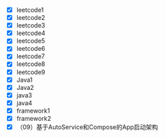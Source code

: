 - [x] leetcode1
- [x] leetcode2
- [x] leetcode3
- [x] leetcode4
- [x] leetcode5
- [x] leetcode6
- [x] leetcode7
- [x] leetcode8
- [x] leetcode9
- [x] Java1
- [x] Java2
- [x] java3
- [x] java4
- [x] framework1
- [x] framework2
- [x] （09）基于AutoService和Compose的App启动架构